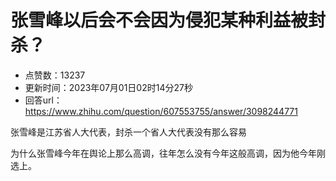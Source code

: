 # 张雪峰以后会不会因为侵犯某种利益被封杀？
- 点赞数：13237
- 更新时间：2023年07月01日02时14分27秒
- 回答url：https://www.zhihu.com/question/607553755/answer/3098244771
<body>
 <p data-pid="veeqJcu9">张雪峰是江苏省人大代表，封杀一个省人大代表没有那么容易</p>
 <p data-pid="AWik2CNP">为什么张雪峰今年在舆论上那么高调，往年怎么没有今年这般高调，因为他今年刚选上。</p>
</body>